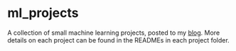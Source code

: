# ml_projects
A collection of small machine learning projects, posted to my [blog](https://www.swebb.io/blog). More details on each project can be found in the READMEs in each project folder.
